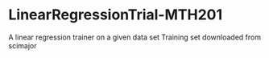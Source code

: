 # LinearRegressionTrial-MTH201
A linear regression trainer on a given data set
Training set downloaded from scimajor
